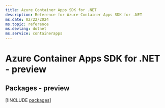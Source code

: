 ```yaml
---
title: Azure Container Apps SDK for .NET
description: Reference for Azure Container Apps SDK for .NET
ms.date: 02/22/2024
ms.topic: reference
ms.devlang: dotnet
ms.service: containerapps
---
```

# Azure Container Apps SDK for .NET - preview
## Packages - preview
[!INCLUDE [packages](container-apps-index.md)]